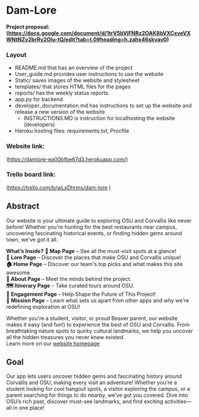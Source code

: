 # Dam-Lore
 **Project proposal: (https://docs.google.com/document/d/1trV5bVjFNRz2OAK8bVXCxveVXWNtNZy2brRy2OIu-tQ/edit?tab=t.0#heading=h.zahx46skvav0)**
 ### Layout
 - README.md that has an overview of the project
 - User_guide.md provides user instructions to use the website
 - Static/ saves images of the website and stylesheet
 - templates/ that stores HTML files for the pages
 - reports/ has the weekly status reports.
 - app.py for backend
 - developer_documentation.md has instructions to set up the website and release a new version of the website
     - INSTRUCTIONS.MD is instruction for localhosting the website (developers)
 - Heroku hosting files: requirements.txt, Procfile
 
 ### Website link:
 (https://damlore-ea00bfbe67d3.herokuapp.com/)
 
 ### Trello board link:
 (https://trello.com/b/wLxDhrms/dam-lore )
 
 ## Abstract
 Our website is your ultimate guide to exploring OSU and Corvallis like never before! Whether you're hunting for the best restaurants near campus, uncovering fascinating historical events, or finding hidden gems around town, we’ve got it all.
 

 **What’s Inside?**
 **📍 Map Page** – See all the must-visit spots at a glance!  
 **📖 Lore Page** – Discover the places that make OSU and Corvallis unique!  
 **🏠 Home Page** – Discover our team's top picks and what makes this site awesome.  
 **👥 About Page** – Meet the minds behind the project.  
 **🗺 Itinerary Page** – Take curated tours around OSU.  
 **💬 Engagement Page** – Help Shape the Future of This Project!  
 **🚀 Mission Page** – Learn what sets us apart from other apps and why we're redefining exploration at OSU!
 
 Whether you're a student, visitor, or proud Beaver parent, our website makes it easy (and fun!) to experience the best of OSU and Corvallis. 
 From breathtaking nature spots to quirky cultural landmarks, we help you uncover all the hidden treasures you never knew existed.  
 Learn more on our [website homepage](https://damlore-ea00bfbe67d3.herokuapp.com/)
 
 ## Goal
 Our app lets users uncover hidden gems and fascinating history around Corvallis and OSU, making every visit an adventure! 
 Whether you're a student looking for cool hangout spots, a visitor exploring the campus, or a parent searching for things to do nearby, 
 we’ve got you covered. Dive into OSU’s rich past, discover must-see landmarks, and find exciting activities—all in one place!
